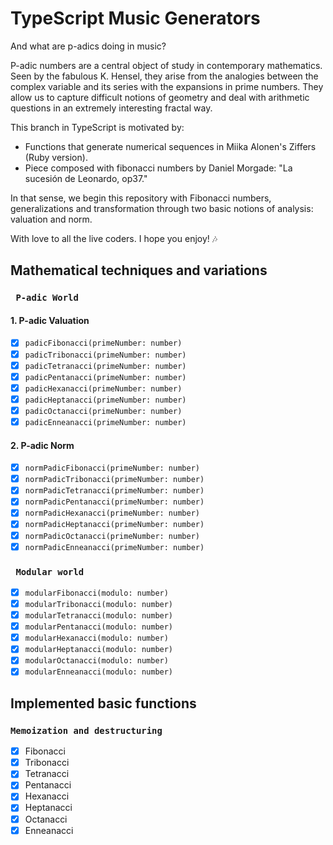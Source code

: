 # TypeScript Music Generators

And what are p-adics doing in music?

P-adic numbers are a central object of study in contemporary mathematics. Seen by the fabulous K. Hensel, they arise from the analogies between the complex variable and its series with the expansions in prime numbers. They allow us to capture difficult notions of geometry and deal with arithmetic questions in an extremely interesting fractal way.

This branch in TypeScript is motivated by:
* Functions that generate numerical sequences in Miika Alonen's Ziffers (Ruby version).
* Piece composed with fibonacci numbers by Daniel Morgade: "La sucesión de Leonardo, op37."

In that sense, we begin this repository with Fibonacci numbers, generalizations and transformation through two basic notions of analysis: valuation and norm.

 With love to all the live coders. I hope you enjoy! :notes:

## Mathematical techniques and variations

### ` P-adic World`

#### 1. P-adic Valuation
- [x] `padicFibonacci(primeNumber: number)`
- [x] `padicTribonacci(primeNumber: number)`
- [x] `padicTetranacci(primeNumber: number)`
- [x] `padicPentanacci(primeNumber: number)`
- [x] `padicHexanacci(primeNumber: number)`
- [x] `padicHeptanacci(primeNumber: number)`
- [x] `padicOctanacci(primeNumber: number)`
- [x] `padicEnneanacci(primeNumber: number)`

#### 2. P-adic Norm

- [x] `normPadicFibonacci(primeNumber: number)`
- [x] `normPadicTribonacci(primeNumber: number)`
- [x] `normPadicTetranacci(primeNumber: number)`
- [x] `normPadicPentanacci(primeNumber: number)`
- [x] `normPadicHexanacci(primeNumber: number)`
- [x] `normPadicHeptanacci(primeNumber: number)`
- [x] `normPadicOctanacci(primeNumber: number)`
- [x] `normPadicEnneanacci(primeNumber: number)`

### ` Modular world`

- [x] `modularFibonacci(modulo: number)`
- [x] `modularTribonacci(modulo: number)`
- [x] `modularTetranacci(modulo: number)`
- [x] `modularPentanacci(modulo: number)`
- [x] `modularHexanacci(modulo: number)`
- [x] `modularHeptanacci(modulo: number)`
- [x] `modularOctanacci(modulo: number)`
- [x] `modularEnneanacci(modulo: number)`

## Implemented basic functions

### `Memoization and destructuring`

- [x] Fibonacci
- [x] Tribonacci
- [x] Tetranacci
- [x] Pentanacci
- [x] Hexanacci
- [x] Heptanacci
- [x] Octanacci
- [x] Enneanacci

